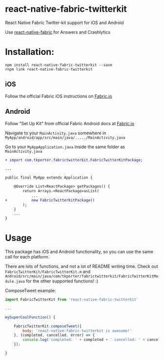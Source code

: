# react-native-fabric-twitterkit
React Native Fabric Twitter-kit support for iOS and Android

Use [react-native-fabric](https://github.com/corymsmith/react-native-fabric) for Answers and Crashlytics

# Installation:

```
npm install react-native-fabric-twitterkit --save
rnpm link react-native-fabric-twitterkit
```

## iOS

Follow the official Fabric iOS instructions on [Fabric.io](https://docs.fabric.io/apple/twitter/installation.html)

## Android

Follow "Set Up Kit" from official Fabric Android docs at [Fabric.io](https://docs.fabric.io/android/twitter/compose-tweets.html)

Navigate to your `MainActivity.java` somewhere in `MyApp/android/app/src/main/java/...../MainActivity.java`


Go to your `MyAppApplication.java` inside the same folder as `MainActivity.java`

```diff
+ import com.tkporter.fabrictwitterkit.FabricTwitterKitPackage;

...

public final MyApp extends Application {

	@Override List<ReactPackage> getPackages() {
		return Arrays.<ReactPackage>asList(
			...
+			new FabricTwitterKitPackage()
		);
	}
	...
}
```

# Usage

This package has iOS and Android functionality, so you can use the same call for each platform.

There are lots of functions, and not a lot of README writing time. Check out `FabricTwitterKit/FabricTwitterKit.m` and `Android/src/main/java/com/tkporter/fabrictwitterkit/FabricTwitterKitModule.java` for the other supported functions! :)

ComposeTweet example:

```JavaScript
import FabricTwitterKit from 'react-native-fabric-twitterkit'

...

mySuperCoolFunction() {

	FabricTwitterKit.composeTweet({
		body: 'react-native-fabric-twitterkit is awesome!'
	}, (completed, cancelled, error) => {
		console.log('completed: ' + completed + ' cancelled: ' + cancelled + ' error: ' + error);
	});

}

```
